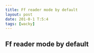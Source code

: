 ```yaml
---
title: Ff reader mode by default
layout: post
date: 201-0-1 T:5:4
tags: [wacky]
---
```

## Ff reader mode by default

